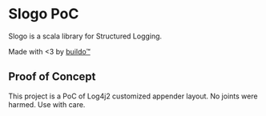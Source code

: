 # Slogo PoC

Slogo is a scala library for Structured Logging.

Made with <3 by [buildo™](buildo.io)

## Proof of Concept

This project is a PoC of Log4j2 customized appender layout.
No joints were harmed. Use with care.
